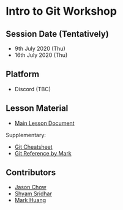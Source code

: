 # Intro to Git Workshop


## Session Date (Tentatively)

- 9th July 2020 (Thu)
- 16th July 2020 (Thu)

## Platform

- Discord (TBC)

## Lesson Material

- [Main Lesson Document]()

Supplementary:
- [Git Cheatsheet](Atlassian-Git-Cheatsheet.pdf)
- [Git Reference by Mark](git_guide.md)

## Contributors

- [Jason Chow](https://github.com/slimechips)
- [Shyam Sridhar](https://github.com/SHSR2001)
- [Mark Huang](https://github.com/MarkHershey)
